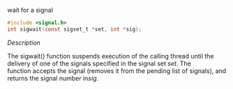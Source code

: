 wait for a signal

```c
#include <signal.h>
int sigwait(const sigset_t *set, int *sig);
```

*Description*

The sigwait() function suspends execution of the calling thread until the delivery of one of the signals specified in the signal set *set*. The function accepts the signal (removes it from the pending list of signals), and returns the signal number in*sig*.